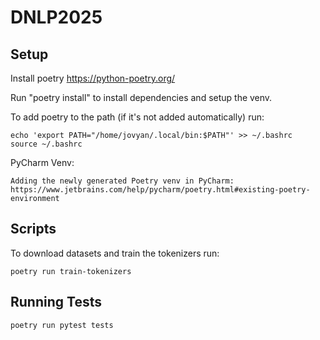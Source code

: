 # DNLP2025

## Setup

Install poetry https://python-poetry.org/

Run "poetry install" to install dependencies and setup the venv.

To add poetry to the path (if it's not added automatically) run:

```
echo 'export PATH="/home/jovyan/.local/bin:$PATH"' >> ~/.bashrc
source ~/.bashrc
```

PyCharm Venv:

```
Adding the newly generated Poetry venv in PyCharm: https://www.jetbrains.com/help/pycharm/poetry.html#existing-poetry-environment
```

## Scripts

To download datasets and train the tokenizers run:

```
poetry run train-tokenizers
```

## Running Tests

```
poetry run pytest tests
```
